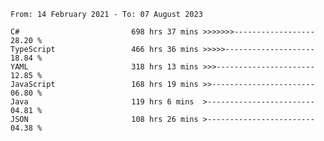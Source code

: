 <!-- [![Top Langs](https://github-readme-stats.vercel.app/api/top-langs/?username=thititongumpun&layout=compact&langs_count=7&theme=prussian)](https://github.com/thititongumpun)
[![Anurag's GitHub stats](https://github-readme-stats.vercel.app/api?username=thititongumpun&hide=stars&show_icons=true&theme=prussian)](https://github.com/thititongumpun) -->

<!--START_SECTION:waka-->

```text
From: 14 February 2021 - To: 07 August 2023

C#                         698 hrs 37 mins >>>>>>>------------------   28.20 %
TypeScript                 466 hrs 36 mins >>>>>--------------------   18.84 %
YAML                       318 hrs 13 mins >>>----------------------   12.85 %
JavaScript                 168 hrs 19 mins >>-----------------------   06.80 %
Java                       119 hrs 6 mins  >------------------------   04.81 %
JSON                       108 hrs 26 mins >------------------------   04.38 %
```

<!--END_SECTION:waka-->
